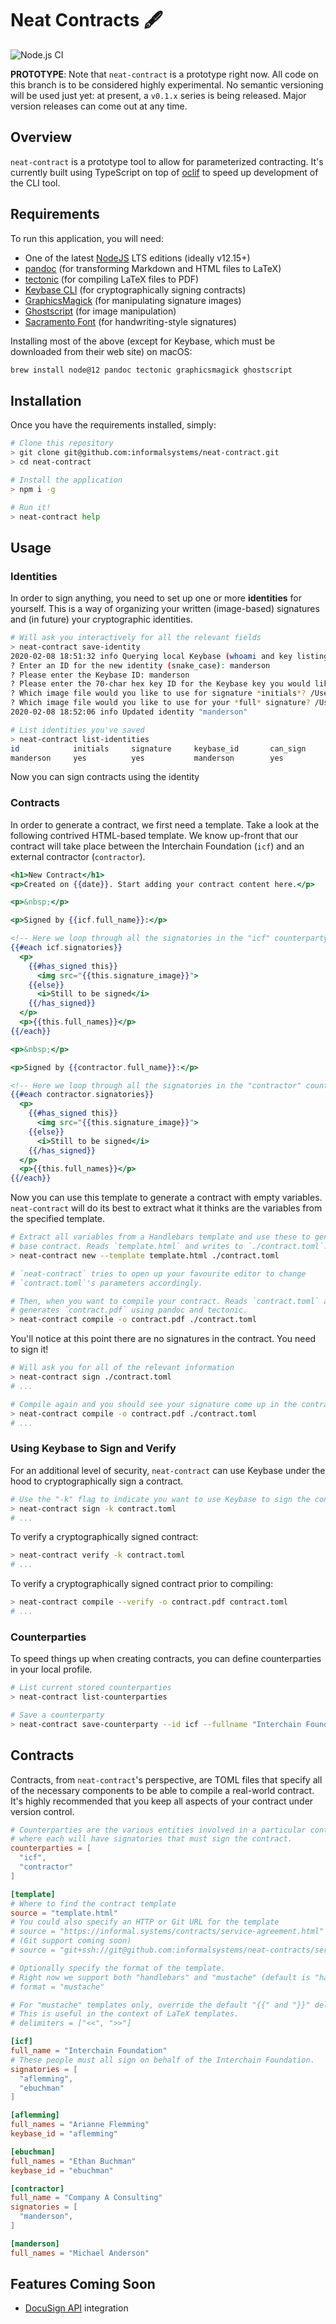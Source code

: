 # Neat Contracts 🖋

![Node.js CI](https://github.com/informalsystems/neat-contract/workflows/Node.js%20CI/badge.svg?branch=master)

**PROTOTYPE**: Note that `neat-contract` is a prototype right now. All code on
this branch is to be considered highly experimental. No semantic versioning will
be used just yet: at present, a `v0.1.x` series is being released. Major version
releases can come out at any time.

## Overview
`neat-contract` is a prototype tool to allow for parameterized contracting. It's
currently built using TypeScript on top of [oclif](https://oclif.io/) to speed
up development of the CLI tool.

## Requirements
To run this application, you will need:

* One of the latest [NodeJS](https://nodejs.org/en/) LTS editions (ideally
  v12.15+)
* [pandoc](https://pandoc.org/) (for transforming Markdown and HTML files to
  LaTeX)
* [tectonic](https://tectonic-typesetting.github.io/en-US/) (for compiling LaTeX
  files to PDF)
* [Keybase CLI](https://keybase.io/) (for cryptographically signing contracts)
* [GraphicsMagick](http://www.graphicsmagick.org/) (for manipulating signature
  images)
* [Ghostscript](https://www.ghostscript.com/) (for image manipulation)
* [Sacramento Font](https://fonts.google.com/specimen/Sacramento) (for
  handwriting-style signatures)

Installing most of the above (except for Keybase, which must be downloaded from
their web site) on macOS:

```bash
brew install node@12 pandoc tectonic graphicsmagick ghostscript
```

## Installation
Once you have the requirements installed, simply:

```bash
# Clone this repository
> git clone git@github.com:informalsystems/neat-contract.git
> cd neat-contract

# Install the application
> npm i -g

# Run it!
> neat-contract help
```

## Usage

### Identities
In order to sign anything, you need to set up one or more **identities** for
yourself. This is a way of organizing your written (image-based) signatures and
(in future) your cryptographic identities.

```bash
# Will ask you interactively for all the relevant fields
> neat-contract save-identity
2020-02-08 18:51:32 info Querying local Keybase (whoami and key listing)...
? Enter an ID for the new identity (snake_case): manderson
? Please enter the Keybase ID: manderson
? Please enter the 70-char hex key ID for the Keybase key you would like to use: 0123401234012345...
? Which image file would you like to use for signature *initials*? /Users/manderson/Documents/initials.png
? Which image file would you like to use for your *full* signature? /Users/manderson/Documents/fullsignature.png
2020-02-08 18:52:06 info Updated identity "manderson"

# List identities you've saved
> neat-contract list-identities
id            initials     signature     keybase_id       can_sign
manderson     yes          yes           manderson        yes
```

Now you can sign contracts using the identity 

### Contracts

In order to generate a contract, we first need a template. Take a look at the
following contrived HTML-based template. We know up-front that our contract will
take place between the Interchain Foundation (`icf`) and an external contractor
(`contractor`).

```hbs
<h1>New Contract</h1>
<p>Created on {{date}}. Start adding your contract content here.</p>

<p>&nbsp;</p>

<p>Signed by {{icf.full_name}}:</p>

<!-- Here we loop through all the signatories in the "icf" counterparty -->
{{#each icf.signatories}}
  <p>
    {{#has_signed this}}
      <img src="{{this.signature_image}}">
    {{else}}
      <i>Still to be signed</i>
    {{/has_signed}}
  </p>
  <p>{{this.full_names}}</p>
{{/each}}

<p>&nbsp;</p>

<p>Signed by {{contractor.full_name}}:</p>

<!-- Here we loop through all the signatories in the "contractor" counterparty -->
{{#each contractor.signatories}}
  <p>
    {{#has_signed this}}
      <img src="{{this.signature_image}}">
    {{else}}
      <i>Still to be signed</i>
    {{/has_signed}}
  </p>
  <p>{{this.full_names}}</p>
{{/each}}
```

Now you can use this template to generate a contract with empty variables.
`neat-contract` will do its best to extract what it thinks are the variables
from the specified template.

```bash
# Extract all variables from a Handlebars template and use these to generate a
# base contract. Reads `template.html` and writes to `./contract.toml`.
> neat-contract new --template template.html ./contract.toml

# `neat-contract` tries to open up your favourite editor to change
# `contract.toml`'s parameters accordingly.

# Then, when you want to compile your contract. Reads `contract.toml` and
# generates `contract.pdf` using pandoc and tectonic.
> neat-contract compile -o contract.pdf ./contract.toml
```

You'll notice at this point there are no signatures in the contract. You need to
sign it!

```bash
# Will ask you for all of the relevant information
> neat-contract sign ./contract.toml
# ...

# Compile again and you should see your signature come up in the contract
> neat-contract compile -o contract.pdf ./contract.toml
# ...
```

### Using Keybase to Sign and Verify
For an additional level of security, `neat-contract` can use Keybase under the
hood to cryptographically sign a contract.

```bash
# Use the "-k" flag to indicate you want to use Keybase to sign the contract
> neat-contract sign -k contract.toml
# ...
```

To verify a cryptographically signed contract:

```bash
> neat-contract verify -k contract.toml
# ...
```

To verify a cryptographically signed contract prior to compiling:

```bash
> neat-contract compile --verify -o contract.pdf contract.toml
# ...
```

### Counterparties
To speed things up when creating contracts, you can define counterparties in
your local profile.

```bash
# List current stored counterparties
> neat-contract list-counterparties

# Save a counterparty
> neat-contract save-counterparty --id icf --fullname "Interchain Foundation"
```

## Contracts
Contracts, from `neat-contract`'s perspective, are TOML files that specify all
of the necessary components to be able to compile a real-world contract. It's
highly recommended that you keep all aspects of your contract under version
control.

```toml
# Counterparties are the various entities involved in a particular contract,
# where each will have signatories that must sign the contract.
counterparties = [
  "icf",
  "contractor"
]

[template]
# Where to find the contract template
source = "template.html"
# You could also specify an HTTP or Git URL for the template
# source = "https://informal.systems/contracts/service-agreement.html"
# (Git support coming soon)
# source = "git+ssh://git@github.com:informalsystems/neat-contracts/service-agreement.html#v0.1.0"

# Optionally specify the format of the template.
# Right now we support both "handlebars" and "mustache" (default is "handlebars")
# format = "mustache"

# For "mustache" templates only, override the default "{{" and "}}" delimiters.
# This is useful in the context of LaTeX templates.
# delimiters = ["<<", ">>"]

[icf]
full_name = "Interchain Foundation"
# These people must all sign on behalf of the Interchain Foundation.
signatories = [
  "aflemming",
  "ebuchman"
]

[aflemming]
full_names = "Arianne Flemming"
keybase_id = "aflemming"

[ebuchman]
full_names = "Ethan Buchman"
keybase_id = "ebuchman"

[contractor]
full_name = "Company A Consulting"
signatories = [
  "manderson",
]

[manderson]
full_names = "Michael Anderson"
```

## Features Coming Soon

* [DocuSign API](https://developers.docusign.com/esign-rest-api/guides/concepts/overview) integration
